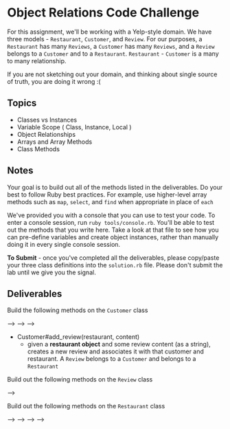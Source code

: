 # Object Relations Code Challenge

For this assignment, we'll be working with a Yelp-style domain. We have three models - `Restaurant`, `Customer`, and `Review`.
For our purposes, a `Restaurant` has many `Reviews`, a `Customer` has many `Reviews`, and a `Review` belongs to a `Customer` and to a `Restaurant`.
`Restaurant` - `Customer` is a many to many relationship.

If you are not sketching out your domain, and thinking about single source of truth,
you are doing it wrong :(

## Topics

* Classes vs Instances
* Variable Scope ( Class, Instance, Local )
* Object Relationships
* Arrays and Array Methods
* Class Methods

## Notes

Your goal is to build out all of the methods listed in the deliverables. Do your best to follow Ruby best practices. For example, use higher-level array methods such as `map`, `select`, and `find` when appropriate in place of `each`

We've provided you with a console that you can use to test your code. To enter a console session, run `ruby tools/console.rb`. You'll be able to test out the methods that you write here. Take a look at that file to see how you can pre-define variables and create object instances, rather than manually doing it in every single console session.

**To Submit** - once you've completed all the deliverables, please copy/paste your three class definitions into the `solution.rb` file. Please don't submit the lab until we give you the signal.

## Deliverables

Build the following methods on the `Customer` class

<!-- * Customer.all
  * should return **all** of the customer instances --> -->
<!-- * Customer.find_by_name(name)
* given a string of a **full name**, returns the **first customer** whose full name matches -->
<!-- * Customer.find_all_by_first_name(name)
  * given a string of a first name, returns an **array** containing all customers with that first name --> -->
<!-- * Customer.all_names -->
  <!-- * should return an **array** of all of the customer full names --> -->
* Customer#add_review(restaurant, content)
  * given a **restaurant object** and some review content (as a string), creates a new review and associates it with that customer and restaurant. A `Review` belongs to a `Customer` and belongs to a `Restaurant`

Build out the following methods on the `Review` class

<!-- * Review.all
  * returns all of the reviews -->
<!-- * Review#customer -->
  <!-- * returns the customer object for that given review -->
 <!-- * Review#restaurant -->
  <!-- * returns the restaurant object for that given review --> -->

Build out the following methods on the `Restaurant` class

<!-- * Restaurant.all -->
  <!-- * returns an array of all restaurants --> -->
 <!-- * Restaurant.find_by_name(name)
  * given a string of restaurant name, returns the first restaurant that matches --> -->
<!-- * Restaurant#reviews
  * returns an array of all reviews for that restaurant --> -->
<!-- * Restaurant#customers
  * returns all of customers who have written reviews of that restaurant. A `Restaurant` has many `Customers` and a `Customer` has many `Restaurants` --> -->
